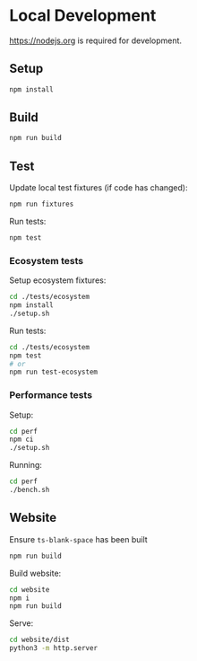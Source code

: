 # Local Development

https://nodejs.org is required for development.

## Setup

```sh
npm install
```

## Build

```sh
npm run build
```

## Test

Update local test fixtures (if code has changed):

```sh
npm run fixtures
```

Run tests:

```sh
npm test
```

### Ecosystem tests

Setup ecosystem fixtures:

```sh
cd ./tests/ecosystem
npm install
./setup.sh
```

Run tests:

```sh
cd ./tests/ecosystem
npm test
# or
npm run test-ecosystem
```

### Performance tests

Setup:

```sh
cd perf
npm ci
./setup.sh
```

Running:

```sh
cd perf
./bench.sh
```

## Website

Ensure `ts-blank-space` has been built

```sh
npm run build
```

Build website:

```sh
cd website
npm i
npm run build
```

Serve:

```sh
cd website/dist
python3 -m http.server
```
